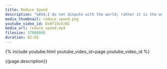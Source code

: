 ```yaml
---
title: Reduce Speed
description: "&#34;I do not dispute with the world; rather it is the world that disputes with me.&#34; -- Buddha"
media_thumbnail: reduce_speed.png
youtube_video_id: DxNfIOvXzNI
media_url: reduce_speed.mp4
filesize: 37000000
duration: 02:02
---
```


{% include youtube.html youtube_video_id=page.youtube_video_id %}

<div class="buddha_quote">{{page.description}}</div>
